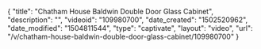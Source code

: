 {
    "title": "Chatham House Baldwin Double Door Glass Cabinet",
    "description": "",
    "videoid": "109980700",
    "date_created": "1502520962",
    "date_modified": "1504811544",
    "type": "captivate",
    "layout": "video",
    "url": "\/v\/chatham-house-baldwin-double-door-glass-cabinet\/109980700"
}